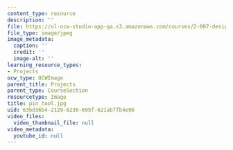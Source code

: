 ```yaml
---
content_type: resource
description: ''
file: https://ol-ocw-studio-app-qa.s3.amazonaws.com/courses/2-007-design-and-manufacturing-i-spring-2009/63bd36b421296236695f621abffb4e96_pin_tool.jpg
file_type: image/jpeg
image_metadata:
  caption: ''
  credit: ''
  image-alt: ''
learning_resource_types:
- Projects
ocw_type: OCWImage
parent_title: Projects
parent_type: CourseSection
resourcetype: Image
title: pin_tool.jpg
uid: 63bd36b4-2129-6236-695f-621abffb4e96
video_files:
  video_thumbnail_file: null
video_metadata:
  youtube_id: null
---
```

